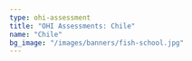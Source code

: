 ```yaml
---
type: ohi-assessment
title: "OHI Assessments: Chile"
name: "Chile"
bg_image: "/images/banners/fish-school.jpg"
---
```

